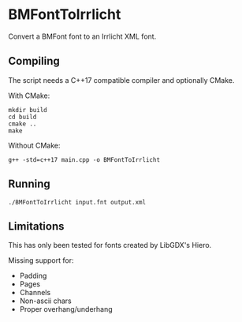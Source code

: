 # BMFontToIrrlicht

Convert a BMFont font to an Irrlicht XML font.

## Compiling

The script needs a C++17 compatible compiler and optionally CMake.

With CMake:
```
mkdir build
cd build
cmake ..
make
```

Without CMake:
```
g++ -std=c++17 main.cpp -o BMFontToIrrlicht
```

## Running

```
./BMFontToIrrlicht input.fnt output.xml
```

## Limitations

This has only been tested for fonts created by LibGDX's Hiero.

Missing support for:
- Padding
- Pages
- Channels
- Non-ascii chars
- Proper overhang/underhang
